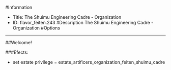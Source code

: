 #Information
 - Title: The Shuimu Engineering Cadre - Organization
 - ID: flavor_feiten.243
#Description
The Shuimu Engineering Cadre - Organization
#Options

___
##Welcome!

###Efects:<ul><li>set estate privilege = estate_artificers_organization_feiten_shuimu_cadre</li></ul>
